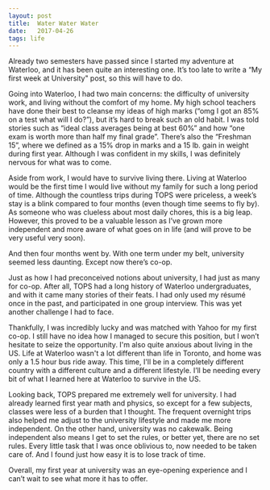 ```yaml
---
layout: post
title:  Water Water Water
date:   2017-04-26
tags: life
---
```


Already two semesters have passed since I started my adventure at Waterloo, and it has been quite an interesting one. It’s too late to write a “My first week at University" post, so this will have to do.

Going into Waterloo, I had two main concerns: the difficulty of university work, and living without the comfort of my home. My high school teachers have done their best to cleanse my ideas of high marks (“omg I got an 85% on a test what will I do?”), but it’s hard to break such an old habit. I was told stories such as “ideal class averages being at best 60%” and how “one exam is worth more than half my final grade”. There’s also the “Freshman 15”, where we defined as a 15% drop in marks and a 15 lb. gain in weight during first year. Although I was confident in my skills, I was definitely nervous for what was to come.

Aside from work, I would have to survive living there. Living at Waterloo would be the first time I would live without my family for such a long period of time. Although the countless trips during TOPS were priceless, a week’s stay is a blink compared to four months (even though time seems to fly by). As someone who was clueless about most daily chores, this is a big leap. However, this proved to be a valuable lesson as I’ve grown more independent and more aware of what goes on in life (and will prove to be very useful very soon).

And then four months went by. With one term under my belt, university seemed less daunting. Except now there’s co-op.

Just as how I had preconceived notions about university, I had just as many for co-op. After all, TOPS had a long history of Waterloo undergraduates, and with it came many stories of their feats. I had only used my résumé once in the past, and participated in one group interview. This was yet another challenge I had to face.

Thankfully, I was incredibly lucky and was matched with Yahoo for my first co-op. I still have no idea how I managed to secure this position, but I won’t hesitate to seize the opportunity. I'm also quite anxious about living in the US. Life at Waterloo wasn't a lot different than life in Toronto, and home was only a 1.5 hour bus ride away. This time, I'll be in a completely different country with a different culture and a different lifestyle. I’ll be needing every bit of what I learned here at Waterloo to survive in the US.

Looking back, TOPS prepared me extremely well for university. I had already learned first year math and physics, so except for a few subjects, classes were less of a burden that I thought. The frequent overnight trips also helped me adjust to the university lifestyle and made me more independent. On the other hand, university was no cakewalk. Being independent also means I get to set the rules, or better yet, there are no set rules. Every little task that I was once oblivious to, now needed to be taken care of. And I found just how easy it is to lose track of time.

Overall, my first year at university was an eye-opening experience and I can’t wait to see what more it has to offer.
